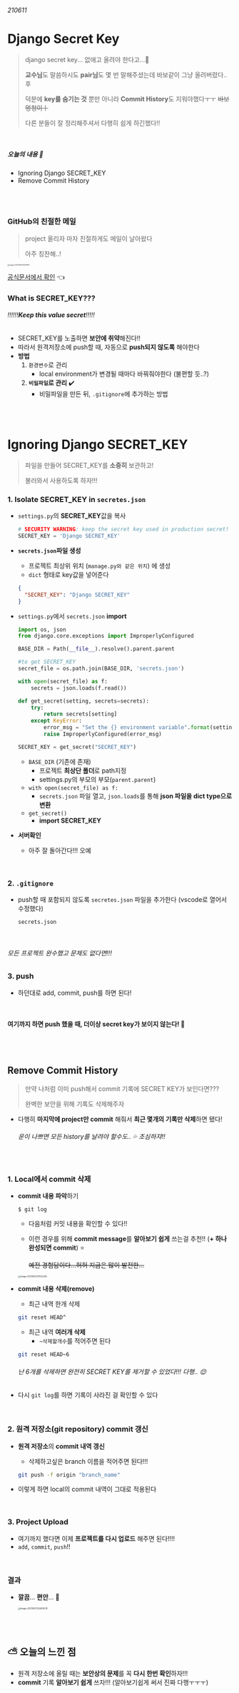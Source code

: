 ###### 210611

# Django Secret Key

> django secret key... 없애고 올려야 한다고...:anger:
>
> **교수님**도 말씀하시도 **pair님**도 몇 번 말해주셨는데 바보같이 그냥 올려버렸다..후
>
> 덕분에 **key를 숨기는 것** 뿐만 아니라 **Commit History**도 지워야했다ㅜㅜ ~~바보멍청이ㅣ~~
>
> 다른 분들이 잘 정리해주셔서 다행히 쉽게 하긴했다!!

<br>

##### 오늘의 내용 :hatching_chick:

- Ignoring Django SECRET_KEY
- Remove Commit History

<br>

<br>

### GitHub의 친절한 메일

> project 올리자 마자 친절하게도 메일이 날아왔다
>
> 아주 칭찬해..!

<img src="210611_django_secret_key.assets/image-20210612122238319.png" alt="image-20210612122238319" style="zoom: 25%;" />

<br>

[공식문서에서 확인](https://docs.djangoproject.com/en/3.2/ref/settings/#std:setting-SECRET_KEY) :point_left:

### What is SECRET_KEY???

###### !!!!!!**Keep this value secret**!!!!!

- SECRET_KEY를 노출하면 **보안에 취약**해진다!!
- 따라서 원격저장소에 push할 때, 자동으로 **push되지 않도록** 해야한다
- **방법**
  1. `환경변수`로 관리
     - local environment가 변경될 때마다 바꿔줘야한다 (불편할 듯..?)
  2. **`비밀파일`로 관리** :heavy_check_mark:
     - 비밀파일을 만든 뒤, `.gitignore`에 추가하는 방법

<br>

<br>

# Ignoring Django SECRET_KEY

> 파일을 만들어 SECRET_KEY를 **소중히** 보관하고!
>
> 불러와서 사용하도록 하자!!!

### 1. Isolate SECRET_KEY in `secretes.json`

- `settings.py`의 **SECRET_KEY**값을 복사

  ```python
  # SECURITY WARNING: keep the secret key used in production secret!
  SECRET_KEY = 'Django SECRET_KEY'
  ```

- **`secrets.json`파일 생성**

  - 프로젝트 최상위 위치 (`manage.py와 같은 위치`) 에 생성
  - `dict` 형태로 key값을 넣어준다

  ```json
  {
    "SECRET_KEY": "Django SECRET_KEY"
  }
  ```

- `settings.py`에서 `secrets.json` **import**

  ```python
  import os, json
  from django.core.exceptions import ImproperlyConfigured
  
  BASE_DIR = Path(__file__).resolve().parent.parent
  
  #to get SECRET_KEY
  secret_file = os.path.join(BASE_DIR, 'secrets.json')
  
  with open(secret_file) as f:
      secrets = json.loads(f.read())
  
  def get_secret(setting, secrets=secrets):
      try:
          return secrets[setting]
      except KeyError:
          error_msg = "Set the {} environment variable".format(setting)
          raise ImproperlyConfigured(error_msg)
  
  SECRET_KEY = get_secret("SECRET_KEY")
  ```

  - `BASE_DIR` (기존에 존재)
    - 프로젝트 **최상단 폴더**로 path지정
    - settings.py의 부모의 부모(`parent.parent`)
  - `with open(secret_file) as f:`
    - `secrets.json` 파일 열고, `json.loads`를 통해 **json 파일을 dict type으로 변환**
  - `get_secret()`
    - **import SECRET_KEY**

- **서버확인**

  - 아주 잘 돌아간다!!! 오예

<br>

### 2. `.gitignore`

- push할 때 포함되지 않도록 `secretes.json` 파일을 추가한다 (vscode로 열어서 수정했다)

  ```python
  secrets.json
  ```

<br>

###### 모든 프로젝트 완수했고 문제도 없다면!!!

### 3. push

- 하던대로 add, commit, push를 하면 된다!

<br>

#### 여기까지 하면 push 했을 때, 더이상 secret key가 보이지 않는다! :confetti_ball:

<br>

<br>

## Remove Commit History

> 만약 나처럼 이미 push해서 commit 기록에 SECRET KEY가 보인다면???
>
> 완벽한 보안을 위해 기록도 삭제해주자

- 다행히 **마지막에 project만 commit** 해줘서 **최근 몇개의 기록만 삭제**하면 됐다!

  ###### 운이 나쁘면 모든 history를 날려야 할수도.. :sweat_drops: 조심하쟈!!

<br>

### 1. Local에서 commit 삭제

- **commit 내용 파악**하기

  ```shell
  $ git log
  ```

  - 다음처럼 커밋 내용을 확인할 수 있다!!

  - 이런 경우를 위해 **commit message**를 **알아보기 쉽게** 쓰는걸 추천!! (**+ 하나 완성되면 commit**) :star:

    ~~예전 경험담이다...허허 지금은 많이 발전한...~~

  <img src="210611_django_secret_key.assets/image-20210612131532245.png" alt="image-20210612131532245" style="zoom:33%;" />

- **commit 내용 삭제(remove)**

  - 최근 내역 한개 삭제

  ```bash
  git reset HEAD^
  ```

  - 최근 내역 **여러개 삭제**
    - `~삭제할개수`를 적어주면 된다

  ```bash
  git reset HEAD~6
  ```

  ###### 난 6개를 삭제하면 완전히 SECRET KEY를 제거할 수 있었다!!! 다행.. :relieved:

- 다시 `git log`를 하면 기록이 사라진 걸 확인할 수 있다

<br>

### 2. 원격 저장소(git repository) commit 갱신

- **원격 저장소**의 **commit 내역 갱신**

  - 삭제하고싶은 branch 이름을 적어주면 된다!!!

  ```bash
  git push -f origin "branch_name"
  ```

- 이렇게 하면 local의 commit 내역이 그대로 적용된다

<br>

### 3. Project Upload

- 여기까지 했다면 이제 **프로젝트를 다시 업로드** 해주면 된다!!!!
- `add`, `commit`, `push`!!

<br>

### 결과

- **깔끔**... **편안**... :drooling_face:

  <img src="210611_django_secret_key.assets/image-20210612132809378.png" alt="image-20210612132809378" style="zoom:33%;" />



<br>

<br>

## :partly_sunny: ​오늘의 느낀 점 

- 원격 저장소에 올릴 때는 **보안상의 문제**를 꼭 **다시 한번 확인**하자!!!
- **commit** 기록 **알아보기 쉽게** 쓰자!!! (알아보기쉽게 써서 진짜 다행ㅜㅜㅜ)
